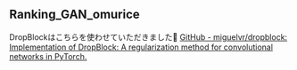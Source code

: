 ## Ranking_GAN_omurice

DropBlockはこちらを使わせていただきました:fried_egg:
[GitHub - miguelvr/dropblock: Implementation of DropBlock: A regularization method for convolutional networks in PyTorch.](https://github.com/miguelvr/dropblock)
